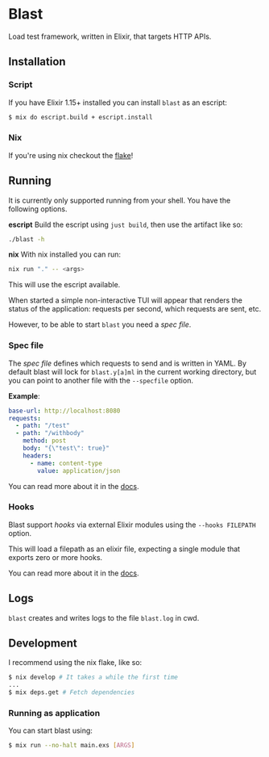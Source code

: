 # Blast

Load test framework, written in Elixir, that targets HTTP APIs.

## Installation

### Script
If you have Elixir 1.15+ installed you can install `blast` as an escript:

```sh
$ mix do escript.build + escript.install
```

### Nix
If you're using nix checkout the [flake](./flake.nix)!

## Running

It is currently only supported running from your shell.
You have the following options.

**escript**
Build the escript using `just build`, then use the artifact like so:
```sh
./blast -h
```

**nix**
With nix installed you can run:
```sh
nix run "." -- <args>
```

This will use the escript available.

When started a simple non-interactive TUI will appear that renders the status
of the application: requests per second, which requests are sent, etc.

However, to be able to start `blast` you need a _spec file_.

### Spec file

The _spec file_ defines which requests to send and is written in YAML.
By default blast will lock for `blast.y[a]ml` in the current working directory,
but you can point to another file with the `--specfile` option.

**Example**:
```yaml
base-url: http://localhost:8080
requests:
  - path: "/test"
  - path: "/withbody"
    method: post
    body: "{\"test\": true}"
    headers:
      - name: content-type
        value: application/json
```

You can read more about it in the [docs](./docs/specfile.md).

### Hooks
Blast support _hooks_ via external Elixir modules using the `--hooks FILEPATH` option.

This will load a filepath as an elixir file, expecting a single module that exports
zero or more hooks.

You can read more about it in the [docs](./docs/hooks.md).

## Logs
`blast` creates and writes logs to the file `blast.log` in cwd.

## Development

I recommend using the nix flake, like so:

```sh
$ nix develop # It takes a while the first time
...
$ mix deps.get # Fetch dependencies
```

### Running as application

You can start blast using:
```sh
$ mix run --no-halt main.exs [ARGS]
```
